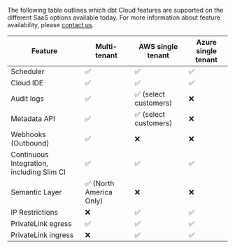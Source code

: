 The following table outlines which dbt Cloud features are supported on the different SaaS options available today. For more information about feature availability, please [contact us](https://www.getdbt.com/contact/).

| Feature                       | Multi-tenant | AWS single tenant     | Azure single tenant  | 
|-------------------------------|--------------|-----------------------|----------------------|
| Scheduler                     | ✅           | ✅                     | ✅                   |  
| Cloud IDE                     | ✅           | ✅                     | ✅                   |  
| Audit logs                    | ✅           | ✅ (select customers)  | ❌                   |  
| Metadata API                  | ✅           | ✅ (select customers)  | ❌                   | 
| Webhooks (Outbound)           | ✅           | ❌                     | ❌                   |
| Continuous Integration, including Slim CI                       | ✅           | ✅                     | ✅                   | 
| Semantic Layer                | ✅ (North America Only) | ❌          | ❌                   | 
| IP Restrictions               | ❌           | ✅                     | ✅                   | 
| PrivateLink egress            | ✅           | ✅                     | ✅                   | 
| PrivateLink ingress           | ❌           | ✅                     | ✅                   | 
